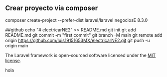 ## Crear proyecto via composer
composer create-project --prefer-dist laravel/laravel negociosE 8.3.0

##github
echo "# electricarNE2" >> README.md
git init
git add README.md
git commit -m "first commit"
git branch -M main
git remote add origin https://github.com/luis19151653MX/electricarNE2.git
git push -u origin main


The Laravel framework is open-sourced software licensed under the [MIT license](https://opensource.org/licenses/MIT).

hola
